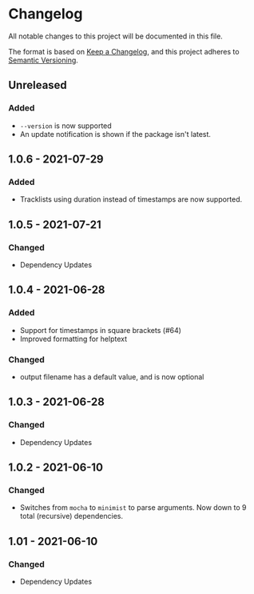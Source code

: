 # Changelog

All notable changes to this project will be documented in this file.

The format is based on [Keep a Changelog](https://keepachangelog.com/en/1.0.0/),
and this project adheres to [Semantic Versioning](https://semver.org/spec/v2.0.0.html).

## Unreleased

### Added
- `--version` is now supported
- An update notification is shown if the package isn't latest.

## 1.0.6 - 2021-07-29

### Added

- Tracklists using duration instead of timestamps are now supported.

## 1.0.5 - 2021-07-21

### Changed

- Dependency Updates

## 1.0.4 - 2021-06-28

### Added

- Support for timestamps in square brackets (#64)
- Improved formatting for helptext

### Changed

- output filename has a default value, and is now optional

## 1.0.3 - 2021-06-28

### Changed

- Dependency Updates

## 1.0.2 - 2021-06-10

### Changed

- Switches from `mocha` to `minimist` to parse arguments. Now down to 9 total (recursive) dependencies.

## 1.01 - 2021-06-10

### Changed

- Dependency Updates
